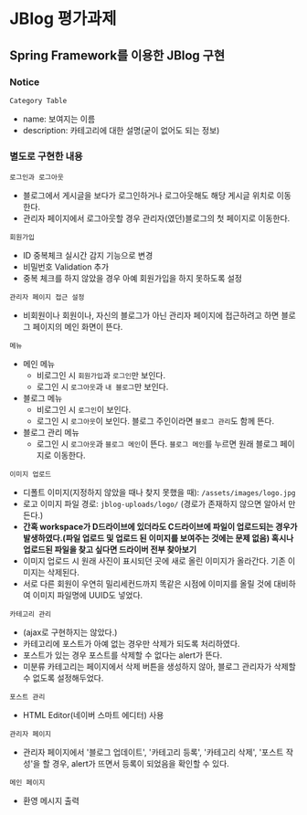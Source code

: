 # JBlog 평가과제

## Spring Framework를 이용한 JBlog 구현

### Notice
`Category Table`
- name: 보여지는 이름
- description: 카테고리에 대한 설명(굳이 없어도 되는 정보)

### 별도로 구현한 내용
`로그인과 로그아웃`
- 블로그에서 게시글을 보다가 로그인하거나 로그아웃해도 해당 게시글 위치로 이동한다.
- 관리자 페이지에서 로그아웃할 경우 관리자(였던)블로그의 첫 페이지로 이동한다.

`회원가입`
- ID 중복체크 실시간 감지 기능으로 변경
- 비밀번호 Validation 추가
- 중복 체크를 하지 않았을 경우 아예 회원가입을 하지 못하도록 설정

`관리자 페이지 접근 설정`
- 비회원이나 회원이나, 자신의 블로그가 아닌 관리자 페이지에 접근하려고 하면 블로그 페이지의 메인 화면이 뜬다.

`메뉴`
- 메인 메뉴
    - 비로그인 시 `회원가입`과 `로그인`만 보인다.
    - 로그인 시 `로그아웃`과 `내 블로그`만 보인다.
- 블로그 메뉴
    - 비로그인 시 `로그인`이 보인다.
    - 로그인 시 `로그아웃`이 보인다. 블로그 주인이라면 `블로그 관리`도 함께 뜬다.
- 블로그 관리 메뉴
    - 로그인 시 `로그아웃`과 `블로그 메인`이 뜬다. `블로그 메인`를 누르면 원래 블로그 페이지로 이동한다.
    
`이미지 업로드`
- 디폴트 이미지(지정하지 않았을 때나 찾지 못했을 때): `/assets/images/logo.jpg`
- 로고 이미지 파일 경로: `jblog-uploads/logo/` (경로가 존재하지 않으면 알아서 만든다.)
- **간혹 workspace가 D드라이브에 있더라도 C드라이브에 파일이 업로드되는 경우가 발생하였다.(파일 업로드 및 업로드 된 이미지를 보여주는 것에는 문제 없음) 혹시나 업로드된 파일을 찾고 싶다면 드라이버 전부 찾아보기**
- 이미지 업로드 시 원래 사진이 표시되던 곳에 새로 올린 이미지가 올라간다. 기존 이미지는 삭제된다.
- 서로 다른 회원이 우연히 밀리세컨드까지 똑같은 시점에 이미지를 올릴 것에 대비하여 이미지 파일명에 UUID도 넣었다.

`카테고리 관리`
- (ajax로 구현하지는 않았다.)
- 카테고리에 포스트가 아예 없는 경우만 삭제가 되도록 처리하였다.
- 포스트가 있는 경우 포스트를 삭제할 수 없다는 alert가 뜬다.
- 미분류 카테고리는 페이지에서 삭제 버튼을 생성하지 않아, 블로그 관리자가 삭제할 수 없도록 설정해두었다.

`포스트 관리`
- HTML Editor(네이버 스마트 에디터) 사용

`관리자 페이지`
- 관리자 페이지에서 '블로그 업데이트', '카테고리 등록', '카테고리 삭제', '포스트 작성'을 할 경우, alert가 뜨면서 등록이 되었음을 확인할 수 있다.

`메인 페이지`
- 환영 메시지 출력